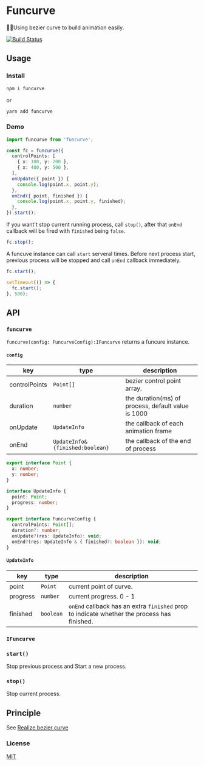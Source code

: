 # Funcurve

🚀🚀Using bezier curve to build animation easily.

[![Build Status](https://travis-ci.com/yqz0203/funcurve.svg?branch=master)](https://travis-ci.com/yqz0203/funcurve)

## Usage

### Install

```bash
npm i funcurve
```

or

```bash
yarn add funcurve
```

### Demo

```typescript
import funcurve from 'funcurve';

const fc = funcurve({
  controlPoints: [
    { x: 100, y: 200 },
    { x: 400, y: 500 },
  ],
  onUpdate({ point }) {
    console.log(point.x, point.y);
  },
  onEnd({ point, finished }) {
    console.log(point.x, point.y, finished);
  },
}).start();
```

If you want't stop current running process, call `stop()`, after that `onEnd` callback will be fired with `finished` being `false`.

```typescript
fc.stop();
```

A funcuve instance can call `start` serveral times. Before next process start, previous process will be stopped and call `onEnd` callback immediately.

```typescript
fc.start();

setTimeout(() => {
  fc.start();
}, 500);
```

## API

### `funcurve`

`funcurve(config: FuncurveConfig):IFuncurve` returns a funcure instance.

#### `config`

| key           | type                            | description                                        |
| ------------- | ------------------------------- | -------------------------------------------------- |
| controlPoints | `Point[]`                       | bezier control point array.                        |
| duration      | `number`                        | the duration(ms) of process, default value is 1000 |
| onUpdate      | `UpdateInfo`                    | the callback of each animation frame               |
| onEnd         | `UpdateInfo&{finished:boolean}` | the callback of the end of process                 |

```typescript
export interface Point {
  x: number;
  y: number;
}

interface UpdateInfo {
  point: Point;
  progress: number;
}

export interface FuncurveConfig {
  controlPoints: Point[];
  duration?: number;
  onUpdate?(res: UpdateInfo): void;
  onEnd?(res: UpdateInfo & { finished?: boolean }): void;
}
```

#### `UpdateInfo`

| key      | type      | description                                                                                 |
| -------- | --------- | ------------------------------------------------------------------------------------------- |
| point    | `Point`   | current point of curve.                                                                     |
| progress | `number`  | current progress. 0 - 1                                                                     |
| finished | `boolean` | `onEnd` callback has an extra `finished` prop to indicate whether the process has finished. |

### `IFuncurve`

### `start()`

Stop previous process and Start a new process.

### `stop()`

Stop current process.

## Principle

See [Realize bezier curve](https://yqz0203.github.io/realize-bezier/)

### License

[MIT](LICENSE)
